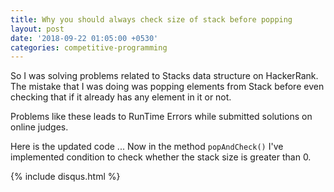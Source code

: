 ```yaml
---
title: Why you should always check size of stack before popping
layout: post
date: '2018-09-22 01:05:00 +0530'
categories: competitive-programming
---
```


So I was solving problems related to Stacks data structure on HackerRank.
The mistake that I was doing was popping elements from Stack before even checking that if it already
has any element in it or not.

Problems like these leads to RunTime Errors while submitted solutions on online judges.

Here is the updated code ... Now in the method ```popAndCheck()``` I've implemented condition to check
whether the stack size is greater than 0.


<script src="https://gist.github.com/an0nh4x0r/7e86e593a8ff947f783d303597165d9e.js"></script>

{% include disqus.html %}